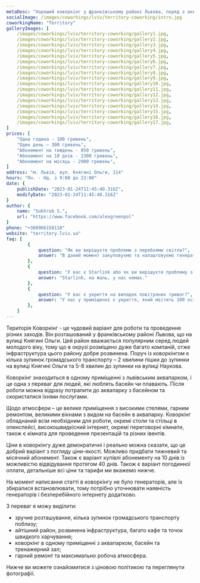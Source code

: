 ```yaml
---
metaDesc: "Хороший коворкінг у франківському районі Львова, поряд з аквапарком та басейном."
socialImage: /images/coworkings/lviv/territory-coworking/intro.jpg
coworkingName: "Territory"
galleryImages: [
	/images/coworkings/lviv/territory-coworking/gallery1.jpg,
	/images/coworkings/lviv/territory-coworking/gallery2.jpg,
	/images/coworkings/lviv/territory-coworking/gallery3.jpg,
	/images/coworkings/lviv/territory-coworking/gallery4.jpg,
	/images/coworkings/lviv/territory-coworking/gallery5.jpg,
	/images/coworkings/lviv/territory-coworking/gallery6.jpg,
	/images/coworkings/lviv/territory-coworking/gallery7.jpg,
	/images/coworkings/lviv/territory-coworking/gallery8.jpg,
	/images/coworkings/lviv/territory-coworking/gallery9.jpg,
	/images/coworkings/lviv/territory-coworking/gallery10.jpg,
	/images/coworkings/lviv/territory-coworking/gallery11.jpg,
	/images/coworkings/lviv/territory-coworking/gallery12.jpg,
	/images/coworkings/lviv/territory-coworking/gallery13.jpg,
	/images/coworkings/lviv/territory-coworking/gallery14.jpg,
	/images/coworkings/lviv/territory-coworking/gallery15.jpg,
	/images/coworkings/lviv/territory-coworking/gallery16.jpg,
	/images/coworkings/lviv/territory-coworking/gallery17.jpg,
]
prices: [
	"Одна година - 100 гривень",
	"Один день – 300 гривень",
	"Абонемент на тиждень - 850 гривень",
	"Абонемент на 10 днів - 2300 гривень",
	"Абонемент на місяць - 2900 гривень",
]
address: "м. Львів, вул. Княгині Ольги, 114"
hours: "Пн. - Нд. з 9:00 до 22:00"
date: {
	publishDate: "2023-01-24T11:45:40.316Z",
	modifyDate: "2023-01-24T11:45:40.316Z"
}
author: {
	name: "Sukhrob S.",
	url: "https://www.facebook.com/alexgreenpol"
}
phone: "+380966158118"
website: "territory.lviv.ua"
faq: [
		{
			question: "Як ви вирішуєте проблеми з перебоями світла?",
			answer: "В даний момент закуповуємо та налаштовуємо генератори в нашому коворкінгу."
		},
		{
			question: "У вас є Starlink або як ви вирішуєте проблему з інтернетом?",
			answer: "Starlink, на жаль, у нас немає."
		},
		{
			question: "У вас є укриття на випадок повітряних тривог?",
			answer: "У нас у приміщенні є укриття, який містить 100 осіб."
		},
	]
---
```


Територія Коворкінг - це чудовий варіант для роботи та проведення різних заходів. Він розташований у франківському районі Львова, що на вулиці Княгині Ольги. Цей район вважається популярним серед людей молодого віку, тому що в окрузі розміщено дуже багато компаній, отже інфраструктура цього району добре розвинена. Поруч із коворкінгом є кілька зупинок громадського транспорту – 2 хвилини пішки до зупинки на вулиці Княгині Ольги та 5-8 хвилин до зупинки на вулиці Наукова.

Коворкінг знаходиться в одному приміщенні з львівським аквапарком, і це одна з переваг для людей, які люблять басейн чи плавають. Після роботи можна відразу потрапити до аквапарку з басейном та скористатися їхніми послугами.

Щодо атмосфери – це велике приміщення з високими стелями, гарним ремонтом, великими вікнами з видом на басейн в аквапарку. Коворкінг обладнаний всім необхідним для роботи, окремі столи та стільці в опенспейсі, високошвидкісний інтернет, окремі переговорні кімнати, також є кімната для проведення презентацій та різних івентів.

Ціни в коворкінгу дуже демократичні і реально можна сказати, що це добрий варіант з погляду ціни-якості. Можливо придбати тижневий та місячний абонемент. Також є варіант купівлі абонементу на 10 днів із можливістю відвідування протягом 40 днів. Також є варіант погодинної оплати, детальніше всі ціни та тарифи ми вкажемо нижче.

На момент написання статті в коворкінгу не було генераторів, але їх збиралися встановлювати, тому потрібно уточнювати наявність генераторів і безперебійного інтернету додатково.

З переваг я можу виділити:

-   зручне розташування, кілька зупинок громадського транспорту поблизу;
-   айтішний район, розвинена інфраструктура, багато кафе та точок швидкого харчування;
-   коворкінг в одному приміщенні з аквапарком, басейн та тренажерний зал;
-   гарний ремонт та максимально робоча атмосфера.

Нижче ви можете ознайомитися з ціновою політикою та переглянути фотографії.
